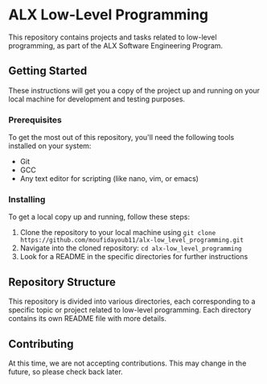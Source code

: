 # ALX Low-Level Programming

This repository contains projects and tasks related to low-level programming, as part of the ALX Software Engineering Program.

## Getting Started

These instructions will get you a copy of the project up and running on your local machine for development and testing purposes.

### Prerequisites

To get the most out of this repository, you'll need the following tools installed on your system:
- Git
- GCC
- Any text editor for scripting (like nano, vim, or emacs)

### Installing

To get a local copy up and running, follow these steps:

1. Clone the repository to your local machine using `git clone https://github.com/moufidayoub11/alx-low_level_programming.git`
2. Navigate into the cloned repository: `cd alx-low_level_programming`
3. Look for a README in the specific directories for further instructions

## Repository Structure

This repository is divided into various directories, each corresponding to a specific topic or project related to low-level programming. Each directory contains its own README file with more details.


## Contributing

At this time, we are not accepting contributions. This may change in the future, so please check back later.
